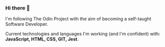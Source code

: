 ### Hi there 👋

I'm following The Odin Project with the aim of becoming a self-taught Software Developer.

Current technologies and languages I'm working (and I'm confident) with: **JavaScript, HTML, CSS, GIT, Jest**. 
